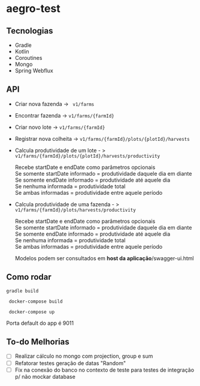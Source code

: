 # aegro-test

## Tecnologias

 * Gradle
 * Kotlin
 * Coroutines
 * Mongo
 * Spring Webflux
  
 ## API
 
  * Criar nova fazenda -> ``` v1/farms```
  * Encontrar fazenda  -> ``` v1/farms/{farmId} ```
  * Criar novo lote    -> ``` v1/farms/{farmId} ```
  * Registrar nova colheita -> ``` v1/farms/{farmId}/plots/{plotId}/harvests ```
  * Calcula produtividade de um lote - > ``` v1/farms/{farmId}/plots/{plotId}/harvests/productivity ```

      Recebe startDate e endDate como parâmetros opcionais  
      Se somente startDate informado = produtividade daquele dia em diante  
      Se somente endDate informado = produtividade até aquele dia  
      Se nenhuma informada = produtividade total  
      Se ambas informadas = produtividade entre aquele período  
      
  * Calcula produtividade de uma fazenda - > ``` v1/farms/{farmId}/plots/harvests/productivity ```
  
      Recebe startDate e endDate como parâmetros opcionais  
      Se somente startDate informado = produtividade daquele dia em diante  
      Se somente endDate informado = produtividade até aquele dia  
      Se nenhuma informada = produtividade total  
      Se ambas informadas = produtividade entre aquele período  
      
    Modelos podem ser consultados em **host da aplicação**/swagger-ui.html
      
## Como rodar

  ``` gradle build ```
 
  ``` docker-compose build```
  
  ``` docker-compose up```
  
  Porta default do app é 9011
  
  
  ## To-do Melhorias
  - [ ] Realizar cálculo no mongo com projection, group e sum
  - [ ] Refatorar testes geração de datas "Random"
  - [ ] Fix na conexão do banco no contexto de teste para testes de integração p/ não mockar database
